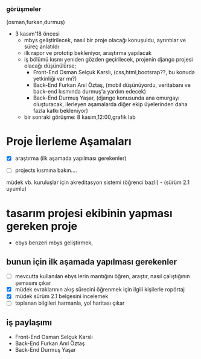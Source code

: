 ### görüşmeler
(osman,furkan,durmuş)
* 3 kasım'18 öncesi
  * mbys geliştirilecek, nasıl bir proje olacağı konuşuldu, ayrıntılar ve süreç anlatıldı
  * ilk rapor ve prototip bekleniyor, araştırma yapılacak
  * iş bölümü kısmı yeniden gözden geçirilecek, projenin django projesi olacağı düşünülürse;
    * Front-End Osman Selçuk Karslı, (css,html,bootsrap??, bu konuda yetkinliği var mı?)
    * Back-End Furkan Anıl Öztaş, (mobil düşünüyordu, veritabanı ve back-end kısmında durmuş'a yardım edecek)
    * Back-End Durmuş Yaşar, (django konusunda ana omurgayı oluşturacak, ilerleyen aşamalarda diğer ekip üyelerinden daha fazla katkı bekleniyor)
  * bir sonraki görüşme: 8 kasım,12:00,grafik lab


# Proje İlerleme Aşamaları
- [x] araştırma (ilk aşamada yapılması gerekenler)
- [ ] projects kısmına bakın....


müdek vb. kuruluşlar için akreditasyon sistemi (öğrenci bazli) - (sürüm 2.1 uyumlu)

# tasarım projesi ekibinin yapması gereken proje
* ebys benzeri mbys geliştirmek,

## bunun için ilk aşamada yapılması gerekenler
- [ ] mevcutta kullanılan ebys lerin mantığını öğren, araştır, nasıl çalıştığının şemasını çıkar
- [x] müdek evraklarının akış sürecini öğrenmek için ilgili kişilerle ropörtaj
- [x] müdek sürüm 2.1 belgesini incelemek
- [ ] toplanan bilgileri harmanla, yol haritası çıkar

## iş paylaşımı
* Front-End Osman Selçuk Karslı
* Back-End Furkan Anıl Öztaş
* Back-End Durmuş Yaşar
